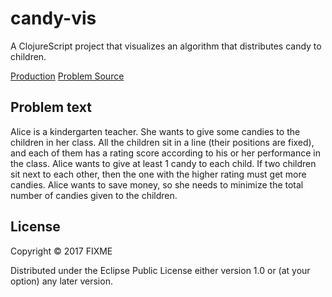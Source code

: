 # candy-vis

A ClojureScript project that visualizes an algorithm that distributes candy to
children.

[Production](https://rasensio1.github.io/candy-vis/)
[Problem Source](https://www.hackerrank.com/challenges/candies/problem)

## Problem text

Alice is a kindergarten teacher. She wants to give some candies to
the children in her class.  All the children sit in a line (their
positions are fixed), and each  of them has a rating score according
to his or her performance in the class.  Alice wants to give at
least 1 candy to each child. If two children sit next to each other,
then the one with the higher rating must get more candies. Alice
wants to save money, so she needs to minimize the total number of
candies given to the children.

## License

Copyright © 2017 FIXME

Distributed under the Eclipse Public License either version 1.0 or (at
your option) any later version.
